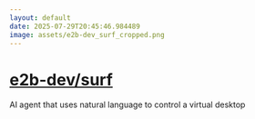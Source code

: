 ```yaml
---
layout: default
date: 2025-07-29T20:45:46.984489
image: assets/e2b-dev_surf_cropped.png
---
```


# [e2b-dev/surf](https://github.com/e2b-dev/surf)

AI agent that uses natural language to control a virtual desktop

